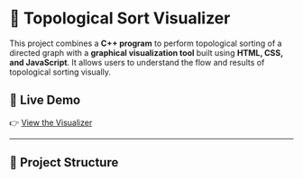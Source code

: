 # 🔁 Topological Sort Visualizer

This project combines a **C++ program** to perform topological sorting of a directed graph with a **graphical visualization tool** built using **HTML, CSS, and JavaScript**. It allows users to understand the flow and results of topological sorting visually.

## 🚀 Live Demo

👉 [View the Visualizer](https://arnav192004.github.io/adaproject/)

---

## 📂 Project Structure

